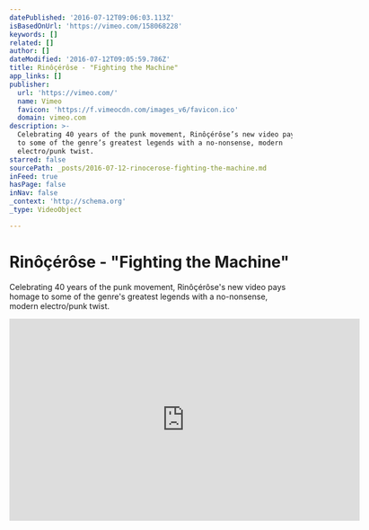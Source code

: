 ```yaml
---
datePublished: '2016-07-12T09:06:03.113Z'
isBasedOnUrl: 'https://vimeo.com/158068228'
keywords: []
related: []
author: []
dateModified: '2016-07-12T09:05:59.786Z'
title: Rinôçérôse - "Fighting the Machine"
app_links: []
publisher:
  url: 'https://vimeo.com/'
  name: Vimeo
  favicon: 'https://f.vimeocdn.com/images_v6/favicon.ico'
  domain: vimeo.com
description: >-
  Celebrating 40 years of the punk movement, Rinôçérôse’s new video pays homage
  to some of the genre’s greatest legends with a no-nonsense, modern
  electro/punk twist.
starred: false
sourcePath: _posts/2016-07-12-rinocerose-fighting-the-machine.md
inFeed: true
hasPage: false
inNav: false
_context: 'http://schema.org'
_type: VideoObject

---
```

# Rinôçérôse - "Fighting the Machine"

Celebrating 40 years of the punk movement, Rinôçérôse's new video pays homage to some of the genre's greatest legends with a no-nonsense, modern electro/punk twist.

<iframe src="https://cdn.embedly.com/widgets/media.html?url=https%3A%2F%2Fvimeo.com%2F158068228&amp;src=https%3A%2F%2Fplayer.vimeo.com%2Fvideo%2F158068228&amp;type=text%2Fhtml&amp;key=b7d04c9b404c499eba89ee7072e1c4f7&amp;schema=vimeo" width="624" height="360" scrolling="no" frameborder="0" allowfullscreen="" style=""></iframe>